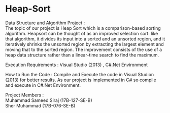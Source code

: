 # Heap-Sort
Data Structure and Algorithm Project :                                                                                                     
The topic of our project is Heap Sort which is a comparison-based sorting algorithm. Heapsort can be thought of as an improved selection sort: like that algorithm, it divides its input into a sorted and an unsorted region, and it iteratively shrinks the unsorted region by extracting the largest element and moving that to the sorted region. The improvement consists of the use of a heap data structure rather than a linear-time search to find the maximum.                                                                                             

Execution Requirements  : Visual Studio (2013) , C#.Net Environment

How to Run the Code :
Compile and Execute the code in Visual Studion (2013) for better results. As our project is implemented in C# so compile and execute in C#.Net Environment. 

Project Members :                                                                                                                         
Muhammad Sameed Siraj (17B-127-SE-B)                                                                                                       
Sher Muhammad (17B-076-SE-B)                                                                                                               
